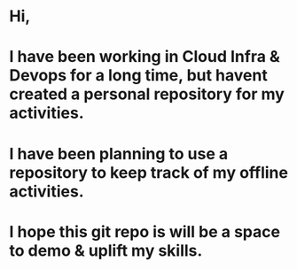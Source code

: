 # Hi,
# I have been working in Cloud Infra & Devops for a long time, but havent created a personal repository for my activities. 
# I have been planning to use a repository to keep track of my offline activities.
# I hope this git repo is will be a space to demo & uplift my skills. 
